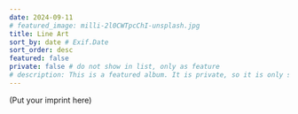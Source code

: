 ```yaml
---
date: 2024-09-11
# featured_image: milli-2l0CWTpcChI-unsplash.jpg
title: Line Art
sort_by: date # Exif.Date
sort_order: desc
featured: false
private: false # do not show in list, only as feature
# description: This is a featured album. It is private, so it is only shown on the homepage.
---
```


(Put your imprint here)